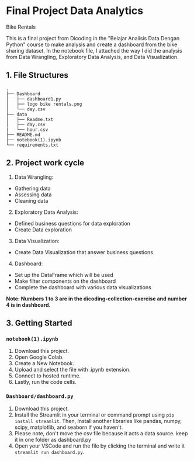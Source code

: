 
# Final Project Data Analytics
Bike Rentals 

This is a final project from Dicoding in the "Belajar Analisis Data Dengan Python" course to make analysis and create a dashboard from the bike sharing dataset. In the notebook file, I attached the way I did the analysis from Data Wrangling, Exploratory Data Analysis, and Data Visualization.


## 1. File Structures
```
.
├── Dashboard
│   ├── dashboard1.py
│   ├── logo bike rentals.png
│   └── day.csv
├── data
│   ├── Readme.txt
│   ├── day.csv
|   └── hour.csv
├── README.md
├── notebook(1).ipynb
└── requirements.txt
```

## 2. Project work cycle
1. Data Wrangling: 
 - Gathering data
 - Assessing data
 - Cleaning data
2. Exploratory Data Analysis:
 - Defined business questions for data exploration
 - Create Data exploration
3. Data Visualization:
 - Create Data Visualization that answer business questions
4. Dashboard:
 - Set up the DataFrame which will be used
 - Make filter components on the dashboard
 - Complete the dashboard with various data visualizations

**Note: Numbers 1 to 3 are in the dicoding-collection-exercise and number 4 is in dashboard.**

## 3. Getting Started
### `notebook(1).ipynb`
1. Download this project.
2. Open Google Colab.
3. Create a New Notebook.
4. Upload and select the file with .ipynb extension.
5. Connect to hosted runtime.
6. Lastly, run the code cells.

### `Dashboard/dashboard.py`
1. Download this project.
2. Install the Streamlit in your terminal or command prompt using `pip install streamlit`. Then, Install another libraries like pandas, numpy, scipy, matplotlib, and seaborn if you haven't.
3. Please note, don't move the csv file because it acts a data source. keep it in one folder as dashboard.py
4. Open your VSCode and run the file by clicking the terminal and write it `streamlit run dashboard.py`.

